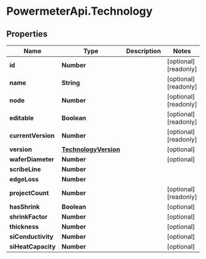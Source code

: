 # PowermeterApi.Technology

## Properties

Name | Type | Description | Notes
------------ | ------------- | ------------- | -------------
**id** | **Number** |  | [optional] [readonly] 
**name** | **String** |  | [optional] [readonly] 
**node** | **Number** |  | [optional] [readonly] 
**editable** | **Boolean** |  | [optional] [readonly] 
**currentVersion** | **Number** |  | [optional] [readonly] 
**version** | [**TechnologyVersion**](TechnologyVersion.md) |  | [optional] 
**waferDiameter** | **Number** |  | [optional] 
**scribeLine** | **Number** |  | 
**edgeLoss** | **Number** |  | 
**projectCount** | **Number** |  | [optional] [readonly] 
**hasShrink** | **Boolean** |  | [optional] 
**shrinkFactor** | **Number** |  | [optional] 
**thickness** | **Number** |  | [optional] 
**siConductivity** | **Number** |  | [optional] 
**siHeatCapacity** | **Number** |  | [optional] 


